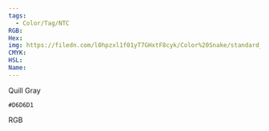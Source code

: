```yaml
---
tags:
  - Color/Tag/NTC
RGB:
Hex:
img: https://filedn.com/l0hpzxl1f01yT7GHxtF8cyk/Color%20Snake/standard_csv_to_svg/%23/D6D6D1.svg
CMYK:
HSL:
Name:
---
```

Quill Gray
```palette
#D6D6D1
```
RGB
